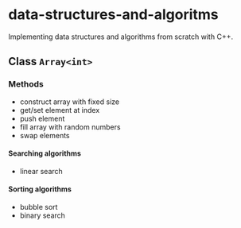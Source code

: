 # data-structures-and-algoritms

Implementing data structures and algorithms from scratch with C++.

## Class `Array<int>`

### Methods

- construct array with fixed size
- get/set element at index
- push element
- fill array with random numbers
- swap elements

#### Searching algorithms

- linear search

#### Sorting algorithms

- bubble sort
- binary search
